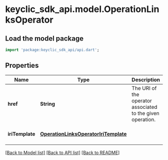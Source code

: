 # keyclic_sdk_api.model.OperationLinksOperator

## Load the model package
```dart
import 'package:keyclic_sdk_api/api.dart';
```

## Properties
Name | Type | Description | Notes
------------ | ------------- | ------------- | -------------
**href** | **String** | The URI of the operator associated to the given operation. | [optional] [default to null]
**iriTemplate** | [**OperationLinksOperatorIriTemplate**](OperationLinksOperatorIriTemplate.md) |  | [optional] [default to null]

[[Back to Model list]](../README.md#documentation-for-models) [[Back to API list]](../README.md#documentation-for-api-endpoints) [[Back to README]](../README.md)


